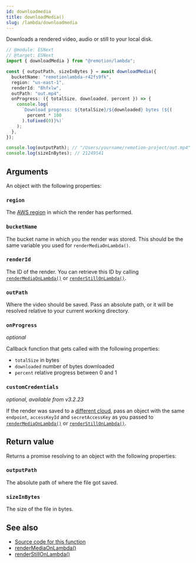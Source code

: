 ```yaml
---
id: downloadmedia
title: downloadMedia()
slug: /lambda/downloadmedia
---
```


Downloads a rendered video, audio or still to your local disk.

```ts twoslash
// @module: ESNext
// @target: ESNext
import { downloadMedia } from "@remotion/lambda";

const { outputPath, sizeInBytes } = await downloadMedia({
  bucketName: "remotionlambda-r42fs9fk",
  region: "us-east-1",
  renderId: "8hfxlw",
  outPath: "out.mp4",
  onProgress: ({ totalSize, downloaded, percent }) => {
    console.log(
      `Download progress: ${totalSize}/${downloaded} bytes (${(
        percent * 100
      ).toFixed(0)}%)`
    );
  },
});

console.log(outputPath); // "/Users/yourname/remotion-project/out.mp4"
console.log(sizeInBytes); // 21249541
```

## Arguments

An object with the following properties:

### `region`

The [AWS region](/docs/lambda/region-selection) in which the render has performed.

### `bucketName`

The bucket name in which you the render was stored. This should be the same variable you used for `renderMediaOnLambda()`.

### `renderId`

The ID of the render. You can retrieve this ID by calling [`renderMediaOnLambda()`](/docs/lambda/rendermediaonlambda) or [`renderStillOnLambda()`](/docs/lambda/renderstillonlambda).

### `outPath`

Where the video should be saved. Pass an absolute path, or it will be resolved relative to your current working directory.

### `onProgress`

_optional_

Callback function that gets called with the following properties:

- `totalSize` in bytes
- `downloaded` number of bytes downloaded
- `percent` relative progress between 0 and 1

### `customCredentials`

_optional, available from v3.2.23_

If the render was saved to a [different cloud](/docs/lambda/custom-destination#saving-to-another-cloud), pass an object with the same `endpoint`, `accessKeyId` and `secretAccessKey` as you passed to [`renderMediaOnLambda()`](/docs/lambda/rendermediaonlambda#outname) or [`renderStillOnLambda()`](/docs/lambda/renderstillonlambda#outname).

## Return value

Returns a promise resolving to an object with the following properties:

### `outputPath`

The absolute path of where the file got saved.

### `sizeInBytes`

The size of the file in bytes.

## See also

- [Source code for this function](https://github.com/remotion-dev/remotion/blob/main/packages/lambda/src/api/download-media.ts)
- [renderMediaOnLambda()](/docs/lambda/rendermediaonlambda)
- [renderStillOnLambda()](/docs/lambda/renderstillonlambda)
